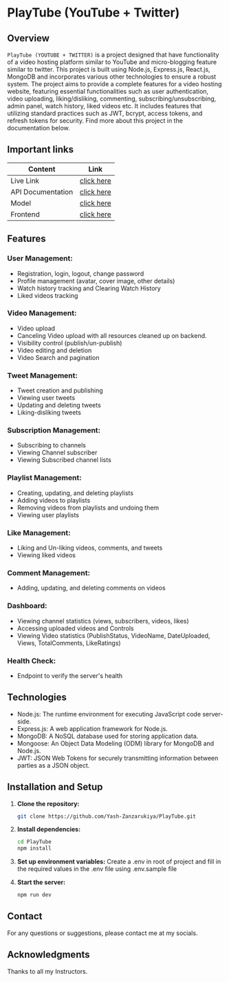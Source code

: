 # PlayTube (YouTube + Twitter)

## Overview

`PlayTube (YOUTUBE + TWITTER)` is a project designed that have functionality of a video hosting platform similar to YouTube and micro-blogging feature similar to twitter. This project is built using Node.js, Express.js, React.js, MongoDB and incorporates various other technologies to ensure a robust system. The project aims to provide a complete features for a video hosting website, featuring essential functionalities such as user authentication, video uploading, liking/disliking, commenting, subscribing/unsubscribing, admin panel, watch history, liked videos etc. It includes features that utilizing standard practices such as JWT, bcrypt, access tokens, and refresh tokens for security. Find more about this project in the documentation below.

## Important links

| Content           | Link                                                                             |
| ----------------- | -------------------------------------------------------------------------------- |
| Live Link         | [click here]()                              |
| API Documentation | [click here]()         |
| Model             | [click here ]() |
| Frontend          | [click here ]()             |

## Features

### User Management:

- Registration, login, logout, change password
- Profile management (avatar, cover image, other details)
- Watch history tracking and Clearing Watch History
- Liked videos tracking

### Video Management:

- Video upload
- Canceling Video upload with all resources cleaned up on backend.
- Visibility control (publish/un-publish)
- Video editing and deletion
- Video Search and pagination

### Tweet Management:

- Tweet creation and publishing
- Viewing user tweets
- Updating and deleting tweets
- Liking-disliking tweets

### Subscription Management:

- Subscribing to channels
- Viewing Channel subscriber
- Viewing Subscribed channel lists

### Playlist Management:

- Creating, updating, and deleting playlists
- Adding videos to playlists
- Removing videos from playlists and undoing them
- Viewing user playlists

### Like Management:

- Liking and Un-liking videos, comments, and tweets
- Viewing liked videos

### Comment Management:

- Adding, updating, and deleting comments on videos

### Dashboard:

- Viewing channel statistics (views, subscribers, videos, likes)
- Accessing uploaded videos and Controls
- Viewing Video statistics (PublishStatus, VideoName, DateUploaded, Views, TotalComments, LikeRatings)

### Health Check:

- Endpoint to verify the server's health

## Technologies

- Node.js: The runtime environment for executing JavaScript code server-side.
- Express.js: A web application framework for Node.js.
- MongoDB: A NoSQL database used for storing application data.
- Mongoose: An Object Data Modeling (ODM) library for MongoDB and Node.js.
- JWT: JSON Web Tokens for securely transmitting information between parties as a JSON object.

## Installation and Setup

1. **Clone the repository:**

   ```bash
   git clone https://github.com/Yash-Zanzarukiya/PlayTube.git
   ```

2. **Install dependencies:**

   ```bash
   cd PlayTube
   npm install
   ```

3. **Set up environment variables:**
   Create a .env in root of project and fill in the required values in the .env file using .env.sample file

4. **Start the server:**

   ```bash
   npm run dev
   ```

## Contact

For any questions or suggestions, please contact me at my socials.

## Acknowledgments

Thanks to all my Instructors.
